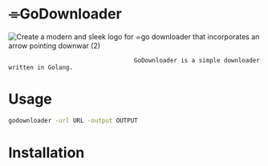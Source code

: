 # ⌯GoDownloader
![Create a modern and sleek logo for ⌯go downloader that incorporates an arrow pointing downwar (2)](https://github.com/akhilsahuji/GoDownloader/assets/46328560/2b02b3c2-8f78-4e90-9a99-8a3acd2b96e0)
           
                                       GoDownloader is a simple downloader written in Golang.


# Usage

```bash
godownloader -url URL -output OUTPUT
```

# Installation

```

```

